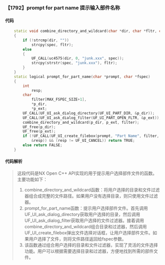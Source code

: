### 【1792】prompt for part name 提示输入部件名称

#### 代码

```cpp
    static void combine_directory_and_wildcard(char *dir, char *fltr, char *spec)  
    {  
        if (!strcmp(dir, ""))  
            strcpy(spec, fltr);  
        else  
        {  
            UF_CALL(uc4575(dir, 0, "junk.xxx", spec));  
            strcpy(strstr(spec, "junk.xxx"), fltr);  
        }  
    }  
    static logical prompt_for_part_name(char *prompt, char *fspec)  
    {  
        int  
            resp;  
        char  
            filter[MAX_FSPEC_SIZE+1],  
            *p_dir,  
            *p_ext;  
        UF_CALL(UF_UI_ask_dialog_directory(UF_UI_PART_DIR, &p_dir));  
        UF_CALL(UF_UI_ask_dialog_filter(UF_UI_PART_OPEN_FLTR, &p_ext));  
        combine_directory_and_wildcard(p_dir, p_ext, filter);  
        UF_free(p_dir);  
        UF_free(p_ext);  
        if (!UF_CALL(UF_UI_create_filebox(prompt, "Part Name", filter, "", fspec,  
            &resp)) && (resp != UF_UI_CANCEL)) return TRUE;  
        else return FALSE;  
    }

```

#### 代码解析

> 这段代码是NX Open C++ API实现的用于提示用户选择部件文件的函数。主要功能如下：
>
> 1. combine_directory_and_wildcard函数：将用户选择的目录和文件过滤器组合成完整的文件路径。如果用户没有选择目录，则只使用文件过滤器。
> 2. prompt_for_part_name函数：提示用户选择部件文件。首先调用UF_UI_ask_dialog_directory获取用户选择的目录，然后调用UF_UI_ask_dialog_filter获取用户选择的文件过滤器。接着调用combine_directory_and_wildcard组合目录和过滤器，然后调用UF_UI_create_filebox弹出文件选择对话框，让用户选择部件文件。如果用户选择了文件，则将文件路径返回给fspec参数。
> 3. 该函数通过组合用户选择的目录和文件过滤器，实现了灵活的文件选择功能。用户可以根据需要选择目录和过滤器，方便地找到所需的部件文件。
>
